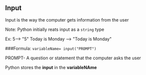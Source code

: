 ## Input

Input is the way the computer gets information from the user

Note: Python initially reats input as a `string` type

Ex:
5--> "5"
Today is Monday --> "Today is Monday"

###Formula: 
`variableName= input("PROMPT")`

PROMPT- A question or statement that the computer asks the user

Python  stores the __input__ in the __variableNAme__